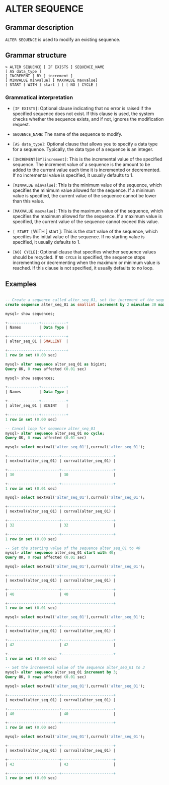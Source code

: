 # **ALTER SEQUENCE**

## **Grammar description**

`ALTER SEQUENCE` is used to modify an existing sequence.

## **Grammar structure**

```
> ALTER SEQUENCE [ IF EXISTS ] SEQUENCE_NAME
[ AS data_type ]
[ INCREMENT [ BY ] increment ]
[ MINVALUE minvalue] [ MAXVALUE maxvalue]
[ START [ WITH ] start ] [ [ NO ] CYCLE ]
```

### Grammatical interpretation

- `[IF EXISTS]`: Optional clause indicating that no error is raised if the specified sequence does not exist. If this clause is used, the system checks whether the sequence exists, and if not, ignores the modification request.

- `SEQUENCE_NAME`: The name of the sequence to modify.

- `[AS data_type]`: Optional clause that allows you to specify a data type for a sequence. Typically, the data type of a sequence is an integer.

- `[INCREMENT[BY]increment]`: This is the incremental value of the specified sequence. The increment value of a sequence is the amount to be added to the current value each time it is incremented or decremented. If no incremental value is specified, it usually defaults to 1.

- `[MINVALUE minvalue]`: This is the minimum value of the sequence, which specifies the minimum value allowed for the sequence. If a minimum value is specified, the current value of the sequence cannot be lower than this value.

- `[MAXVALUE maxvalue]`: This is the maximum value of the sequence, which specifies the maximum allowed for the sequence. If a maximum value is specified, the current value of the sequence cannot exceed this value.

- `[ START [`WITH ] start ]: This is the start value of the sequence, which specifies the initial value of the sequence. If no starting value is specified, it usually defaults to 1.

- `[NO] CYCLE]`: Optional clause that specifies whether sequence values should be recycled. If `NO CYCLE` is specified, the sequence stops incrementing or decrementing when the maximum or minimum value is reached. If this clause is not specified, it usually defaults to no loop.

## **Examples**

```sql

-- Create a sequence called alter_seq_01, set the increment of the sequence to 2, set the minimum value of the sequence to 30 and the maximum value to 100, and enable the loop
create sequence alter_seq_01 as smallint increment by 2 minvalue 30 maxvalue 100 cycle;

mysql> show sequences;

+--------------+-----------+
| Names        | Data Type |

+--------------+-----------+
| alter_seq_01 | SMALLINT  |

+--------------+-----------+
1 row in set (0.00 sec)

mysql> alter sequence alter_seq_01 as bigint;
Query OK, 0 rows affected (0.01 sec)

mysql> show sequences;

+--------------+-----------+
| Names        | Data Type |

+--------------+-----------+
| alter_seq_01 | BIGINT    |

+--------------+-----------+
1 row in set (0.00 sec)

-- Cancel loop for sequence alter_seq_01
mysql> alter sequence alter_seq_01 no cycle;
Query OK, 0 rows affected (0.01 sec)

mysql> select nextval('alter_seq_01'),currval('alter_seq_01');

+-----------------------+-----------------------+
| nextval(alter_seq_01) | currval(alter_seq_01) |

+-----------------------+-----------------------+
| 30                    | 30                    |

+-----------------------+-----------------------+
1 row in set (0.01 sec)

mysql> select nextval('alter_seq_01'),currval('alter_seq_01');

+-----------------------+-----------------------+
| nextval(alter_seq_01) | currval(alter_seq_01) |

+-----------------------+-----------------------+
| 32                    | 32                    |

+-----------------------+-----------------------+
1 row in set (0.00 sec)

-- Set the starting value of the sequence alter_seq_01 to 40
mysql> alter sequence alter_seq_01 start with 40;
Query OK, 0 rows affected (0.01 sec)

mysql> select nextval('alter_seq_01'),currval('alter_seq_01');

+-----------------------+-----------------------+
| nextval(alter_seq_01) | currval(alter_seq_01) |

+-----------------------+-----------------------+
| 40                    | 40                    |

+-----------------------+-----------------------+
1 row in set (0.01 sec)

mysql> select nextval('alter_seq_01'),currval('alter_seq_01');

+-----------------------+-----------------------+
| nextval(alter_seq_01) | currval(alter_seq_01) |

+-----------------------+-----------------------+
| 42                    | 42                    |

+-----------------------+-----------------------+
1 row in set (0.00 sec)

-- Set the incremental value of the sequence alter_seq_01 to 3
mysql> alter sequence alter_seq_01 increment by 3;
Query OK, 0 rows affected (0.01 sec)

mysql> select nextval('alter_seq_01'),currval('alter_seq_01');

+-----------------------+-----------------------+
| nextval(alter_seq_01) | currval(alter_seq_01) |

+-----------------------+-----------------------+
| 40                    | 40                    |

+-----------------------+-----------------------+
1 row in set (0.00 sec)

mysql> select nextval('alter_seq_01'),currval('alter_seq_01');

+-----------------------+-----------------------+
| nextval(alter_seq_01) | currval(alter_seq_01) |

+-----------------------+-----------------------+
| 43                    | 43                    |

+-----------------------+-----------------------+
1 row in set (0.00 sec)
```
